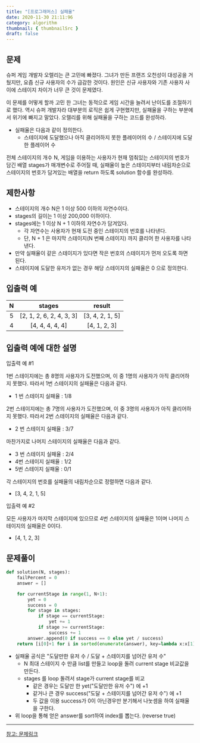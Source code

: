 ```yaml
---
title: "[프로그래머스] 실패율"
date: 2020-11-30 21:11:96
category: algorithm
thumbnail: { thumbnailSrc }
draft: false
---
```


## 문제
슈퍼 게임 개발자 오렐리는 큰 고민에 빠졌다. 그녀가 만든 프랜즈 오천성이 대성공을 거뒀지만, 요즘 신규 사용자의 수가 급감한 것이다. 원인은 신규 사용자와 기존 사용자 사이에 스테이지 차이가 너무 큰 것이 문제였다.

이 문제를 어떻게 할까 고민 한 그녀는 동적으로 게임 시간을 늘려서 난이도를 조절하기로 했다. 역시 슈퍼 개발자라 대부분의 로직은 쉽게 구현했지만, 실패율을 구하는 부분에서 위기에 빠지고 말았다. 오렐리를 위해 실패율을 구하는 코드를 완성하라.

- 실패율은 다음과 같이 정의한다.
  - 스테이지에 도달했으나 아직 클리어하지 못한 플레이어의 수 / 스테이지에 도달한 플레이어 수
  
전체 스테이지의 개수 N, 게임을 이용하는 사용자가 현재 멈춰있는 스테이지의 번호가 담긴 배열 stages가 매개변수로 주어질 때, 실패율이 높은 스테이지부터 내림차순으로 스테이지의 번호가 담겨있는 배열을 return 하도록 solution 함수를 완성하라.


## 제한사항

- 스테이지의 개수 N은 1 이상 500 이하의 자연수이다.
- stages의 길이는 1 이상 200,000 이하이다.
- stages에는 1 이상 N + 1 이하의 자연수가 담겨있다.
  - 각 자연수는 사용자가 현재 도전 중인 스테이지의 번호를 나타낸다.
  - 단, N + 1 은 마지막 스테이지(N 번째 스테이지) 까지 클리어 한 사용자를 나타낸다.
- 만약 실패율이 같은 스테이지가 있다면 작은 번호의 스테이지가 먼저 오도록 하면 된다.
- 스테이지에 도달한 유저가 없는 경우 해당 스테이지의 실패율은 0 으로 정의한다.

## 입출력 예
|N|stages|result|
|:-:|:-:|:-:|
|5|[2, 1, 2, 6, 2, 4, 3, 3]|[3, 4, 2, 1, 5]|
|4|[4, 4, 4, 4, 4]|[4, 1, 2, 3]|

## 입출력 예에 대한 설명

입출력 예 #1

1번 스테이지에는 총 8명의 사용자가 도전했으며, 이 중 1명의 사용자가 아직 클리어하지 못했다. 따라서 1번 스테이지의 실패율은 다음과 같다.

- 1 번 스테이지 실패율 : 1/8

2번 스테이지에는 총 7명의 사용자가 도전했으며, 이 중 3명의 사용자가 아직 클리어하지 못했다. 따라서 2번 스테이지의 실패율은 다음과 같다.

- 2 번 스테이지 실패율 : 3/7

마찬가지로 나머지 스테이지의 실패율은 다음과 같다.

- 3 번 스테이지 실패율 : 2/4
- 4번 스테이지 실패율 : 1/2
- 5번 스테이지 실패율 : 0/1

각 스테이지의 번호를 실패율의 내림차순으로 정렬하면 다음과 같다.

- [3, 4, 2, 1, 5]

입출력 예 #2

모든 사용자가 마지막 스테이지에 있으므로 4번 스테이지의 실패율은 1이며 나머지 스테이지의 실패율은 0이다.

- [4, 1, 2, 3]

## 문제풀이

```py
def solution(N, stages):
    failPercent = 0
    answer = []

    for currentStage in range(1, N+1):
        yet = 0
        success = 0
        for stage in stages:
            if stage == currentStage:
                yet += 1
            if stage >= currentStage:
                success += 1
        answer.append(0 if success == 0 else yet / success)
    return [i[0]+1 for i in sorted(enumerate(answer), key=lambda x:x[1], reverse=True)]
```

- 실패율 공식은 "도달만한 유저 수 / 도달 + 스테이지를 넘어간 유저 수"
  - N 최대 스테이지 수 만큼 list를 만들고 loop을 돌려 current stage 비교값을 만든다.
  - stages 를 loop 돌려서 stage가 current stage를 비교
    - 같은 경우는 도달만 한 yet("도달만한 유저 수") 에 +1
    - 같거나 큰 경우 success("도달 + 스테이지를 넘어간 유저 수") 에 +1
    - 두 값을 이용 success가 0이 아닌경우만 분기해서 나눗셈을 하여 실패율을 구한다.
- 위 loop을 통해 얻은 answer를 sort하여 index를 뽑는다. (reverse true)

----

[참고: 문제링크](https://programmers.co.kr/learn/courses/30/lessons/42889)

